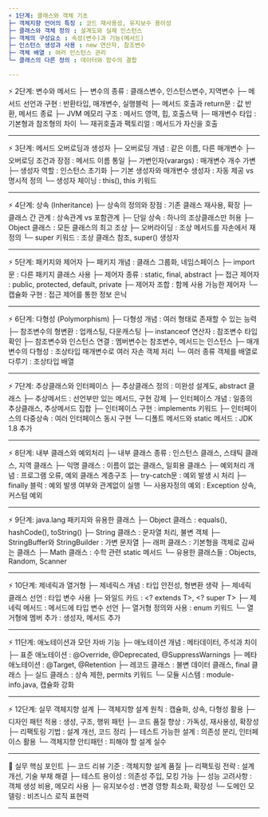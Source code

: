 ```yaml
---
⚡ 1단계: 클래스와 객체 기초
├─ 객체지향 언어의 특징 : 코드 재사용성, 유지보수 용이성
├─ 클래스와 객체 정의 : 설계도와 실제 인스턴스
├─ 객체의 구성요소 : 속성(변수)과 기능(메서드)
├─ 인스턴스 생성과 사용 : new 연산자, 참조변수
├─ 객체 배열 : 여러 인스턴스 관리
└─ 클래스의 다른 정의 : 데이터와 함수의 결합

---
```

⚡ 2단계: 변수와 메서드
├─ 변수의 종류 : 클래스변수, 인스턴스변수, 지역변수
├─ 메서드 선언과 구현 : 반환타입, 매개변수, 실행블럭
├─ 메서드 호출과 return문 : 값 반환, 메서드 종료
├─ JVM 메모리 구조 : 메서드 영역, 힙, 호출스택
├─ 매개변수 타입 : 기본형과 참조형의 차이
└─ 재귀호출과 팩토리얼 : 메서드가 자신을 호출

---
⚡ 3단계: 메서드 오버로딩과 생성자
├─ 오버로딩 개념 : 같은 이름, 다른 매개변수
├─ 오버로딩 조건과 장점 : 메서드 이름 통일
├─ 가변인자(varargs) : 매개변수 개수 가변
├─ 생성자 역할 : 인스턴스 초기화
├─ 기본 생성자와 매개변수 생성자 : 자동 제공 vs 명시적 정의
└─ 생성자 체이닝 : this(), this 키워드

---
⚡ 4단계: 상속 (Inheritance)
├─ 상속의 정의와 장점 : 기존 클래스 재사용, 확장
├─ 클래스 간 관계 : 상속관계 vs 포함관계
├─ 단일 상속 : 하나의 조상클래스만 허용
├─ Object 클래스 : 모든 클래스의 최고 조상
├─ 오버라이딩 : 조상 메서드를 자손에서 재정의
└─ super 키워드 : 조상 클래스 참조, super() 생성자

---
⚡ 5단계: 패키지와 제어자
├─ 패키지 개념 : 클래스 그룹화, 네임스페이스
├─ import문 : 다른 패키지 클래스 사용
├─ 제어자 종류 : static, final, abstract
├─ 접근 제어자 : public, protected, default, private
├─ 제어자 조합 : 함께 사용 가능한 제어자
└─ 캡슐화 구현 : 접근 제어를 통한 정보 은닉

---
⚡ 6단계: 다형성 (Polymorphism)
├─ 다형성 개념 : 여러 형태로 존재할 수 있는 능력
├─ 참조변수의 형변환 : 업캐스팅, 다운캐스팅
├─ instanceof 연산자 : 참조변수 타입 확인
├─ 참조변수와 인스턴스 연결 : 멤버변수는 참조변수, 메서드는 인스턴스
├─ 매개변수의 다형성 : 조상타입 매개변수로 여러 자손 객체 처리
└─ 여러 종류 객체를 배열로 다루기 : 조상타입 배열

---
⚡ 7단계: 추상클래스와 인터페이스
├─ 추상클래스 정의 : 미완성 설계도, abstract 클래스
├─ 추상메서드 : 선언부만 있는 메서드, 구현 강제
├─ 인터페이스 개념 : 일종의 추상클래스, 추상메서드 집합
├─ 인터페이스 구현 : implements 키워드
├─ 인터페이스의 다중상속 : 여러 인터페이스 동시 구현
└─ 디폴트 메서드와 static 메서드 : JDK 1.8 추가

---
⚡ 8단계: 내부 클래스와 예외처리
├─ 내부 클래스 종류 : 인스턴스 클래스, 스태틱 클래스, 지역 클래스
├─ 익명 클래스 : 이름이 없는 클래스, 일회용 클래스
├─ 예외처리 개념 : 프로그램 오류, 예외 클래스 계층구조
├─ try-catch문 : 예외 발생 시 처리
├─ finally 블럭 : 예외 발생 여부와 관계없이 실행
└─ 사용자정의 예외 : Exception 상속, 커스텀 예외

---
⚡ 9단계: java.lang 패키지와 유용한 클래스
├─ Object 클래스 : equals(), hashCode(), toString()
├─ String 클래스 : 문자열 처리, 불변 객체
├─ StringBuffer와 StringBuilder : 가변 문자열
├─ 래퍼 클래스 : 기본형을 객체로 감싸는 클래스
├─ Math 클래스 : 수학 관련 static 메서드
└─ 유용한 클래스들 : Objects, Random, Scanner

---
⚡ 10단계: 제네릭과 열거형
├─ 제네릭스 개념 : 타입 안전성, 형변환 생략
├─ 제네릭 클래스 선언 : 타입 변수 사용
├─ 와일드 카드 : <? extends T>, <? super T>
├─ 제네릭 메서드 : 메서드에 타입 변수 선언
├─ 열거형 정의와 사용 : enum 키워드
└─ 열거형에 멤버 추가 : 생성자, 메서드 추가

---
⚡ 11단계: 애노테이션과 모던 자바 기능
├─ 애노테이션 개념 : 메타데이터, 주석과 차이
├─ 표준 애노테이션 : @Override, @Deprecated, @SuppressWarnings
├─ 메타 애노테이션 : @Target, @Retention
├─ 레코드 클래스 : 불변 데이터 클래스, final 클래스
├─ 실드 클래스 : 상속 제한, permits 키워드
└─ 모듈 시스템 : module-info.java, 캡슐화 강화

---
⚡ 12단계: 실무 객체지향 설계
├─ 객체지향 설계 원칙 : 캡슐화, 상속, 다형성 활용
├─ 디자인 패턴 적용 : 생성, 구조, 행위 패턴
├─ 코드 품질 향상 : 가독성, 재사용성, 확장성
├─ 리팩토링 기법 : 설계 개선, 코드 정리
├─ 테스트 가능한 설계 : 의존성 분리, 인터페이스 활용
└─ 객체지향 안티패턴 : 피해야 할 설계 실수

---
🎯 실무 핵심 포인트
├─ 코드 리뷰 기준 : 객체지향 설계 품질
├─ 리팩토링 전략 : 설계 개선, 기술 부채 해결
├─ 테스트 용이성 : 의존성 주입, 모킹 가능
├─ 성능 고려사항 : 객체 생성 비용, 메모리 사용
├─ 유지보수성 : 변경 영향 최소화, 확장성
└─ 도메인 모델링 : 비즈니스 로직 표현력

--- 